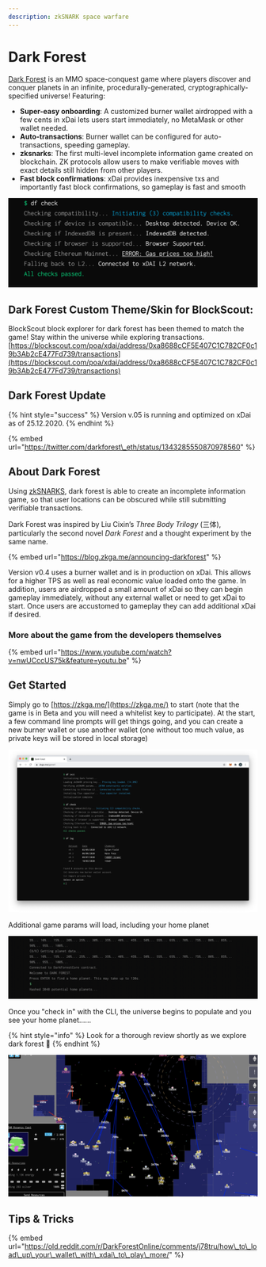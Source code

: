 ```yaml
---
description: zkSNARK space warfare
---
```


# Dark Forest

[Dark Forest](https://zkga.me/) is an MMO space-conquest game where players discover and conquer planets in an infinite, procedurally-generated, cryptographically-specified universe! Featuring:

* **Super-easy onboarding**: A customized burner wallet airdropped with a few cents in xDai lets users start immediately, no MetaMask or other wallet needed.
* **Auto-transactions**: Burner wallet can be configured for auto-transactions, speeding gameplay.
* **zksnarks**: The first multi-level incomplete information game created on blockchain. ZK protocols allow users to make verifiable moves with exact details still hidden from other players.
* **Fast block confirmations**: xDai provides inexpensive txs and importantly fast block confirmations, so gameplay is fast and smooth

![](../../.gitbook/assets/df-check.jpg)

## Dark Forest Custom Theme/Skin for BlockScout:

BlockScout block explorer for dark forest has been themed to match the game!  Stay within the universe while exploring transactions. [https://blockscout.com/poa/xdai/address/0xa8688cCF5E407C1C782CF0c19b3Ab2cE477Fd739/transactions](https://blockscout.com/poa/xdai/address/0xa8688cCF5E407C1C782CF0c19b3Ab2cE477Fd739/transactions)

## Dark Forest Update

{% hint style="success" %}
Version v.05 is running and optimized on xDai as of 25.12.2020. 
{% endhint %}

{% embed url="https://twitter.com/darkforest\_eth/status/1343285550870978560" %}

## About Dark Forest

Using [zkSNARKS](https://blog.zkga.me/intro-to-zksnarks), dark forest is able to create an incomplete information game, so that user locations can be obscured while still submitting verifiable transactions.

Dark Forest was inspired by Liu Cixin’s _Three Body Trilogy_ \(三体\), particularly the second novel _Dark Forest_ and a thought experiment by the same name.

{% embed url="https://blog.zkga.me/announcing-darkforest" %}

Version v0.4 uses a burner wallet and is in production on xDai. This allows for a higher TPS as well as real economic value loaded onto the game. In addition, users are airdropped a small amount of xDai so they can begin gameplay immediately, without any external wallet or need to get xDai to start. Once users are accustomed to gameplay they can add additional xDai if desired.

### More about the game from the developers themselves

{% embed url="https://www.youtube.com/watch?v=nwUCccUS75k&feature=youtu.be" %}

## Get Started

Simply go to [https://zkga.me/](https://zkga.me/) to start \(note that the game is in Beta and you will need a whitelist key to participate\). At the start, a few command line prompts will get things going, and you can create a new burner wallet or use another wallet \(one without too much value, as private keys will be stored in local storage\)

![](../../.gitbook/assets/df1.jpg)

Additional game params will load, including your home planet

![](../../.gitbook/assets/2020-10-05_10-09-51.gif)

Once you "check in" with the CLI, the universe begins to populate and you see your home planet......

{% hint style="info" %}
Look for a thorough review shortly as we explore dark forest 🌳 
{% endhint %}

![Dark Forest sneak peak](../../.gitbook/assets/screen-shot-2020-10-05-at-8.06.45-pm.png)

## Tips & Tricks

{% embed url="https://old.reddit.com/r/DarkForestOnline/comments/j78tru/how\_to\_load\_up\_your\_wallet\_with\_xdai\_to\_play\_more/" %}



  




